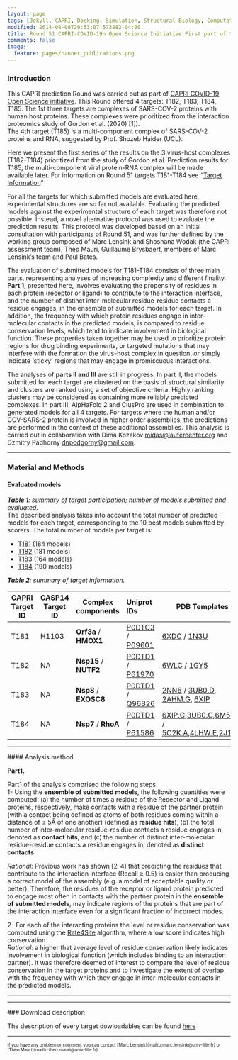 ```yaml
---
layout: page
tags: [Jekyll, CAPRI, Docking, Simulation, Structural Biology, Computational Biology, Modelling, Protein Structure]
modified: 2014-08-08T20:53:07.573882-04:00
title: Round 51 CAPRI-COVID-19n Open Science Initiative First part of the prediction results, November xxx, 2021
comments: false
image:
  feature: pages/banner_publications.png
---
```

### Introduction
This CAPRI prediction Round was carried out as part of [CAPRI COVID-19 Open Science initiative](https://www.ebi.ac.uk/pdbe/complex-pred/capri/round/51/).  This Round offered 4 targets: T182, T183, T184, T185. The 1st three targets are complexes of SARS-COV-2 proteins with human host proteins. These complexes were prioritized from the interaction proteomics study of Gordon et al. (2020) [1]).  
The 4th target (T185) is a multi-component complex of SARS-COV-2 proteins and RNA, suggested by Prof. Shozeb Haider (UCL).


Here we present the first series of the results on the 3 virus-host complexes (T182-T184) prioritized from the study of Gordon et al. Prediction results for T185, the multi-component viral protein-RNA complex will be made available later. For information on Round 51 targets T181-T184 see “[Target Information](linktoprovide)”


For all the targets for which submitted models are evaluated here, experimental structures are so far not available. Evaluating the predicted models against the experimental structure of each target was therefore not possible. Instead, a novel alternative protocol was used to evaluate the prediction results. This protocol was developed based on an initial consultation with participants of Round 51, and was further defined by the working group composed of
Marc Lensink and Shoshana Wodak (the CAPRI assessment team), Théo Mauri, Guillaume Brysbaert, members of Marc Lensink’s team and Paul Bates.


The evaluation of submitted models for T181-T184 consists of three main parts, representing analyses of increasing complexity and different finality. **Part 1**, presented here, involves evaluating the propensity of residues in each protein (receptor or ligand) to contribute to the interaction interface, and the number of distinct inter-molecular residue-residue contacts a residue engages, in the ensemble of submitted models for each target. In addition, the frequency with which protein residues engage in inter-molecular contacts in the predicted models, is compared to residue conservation levels, which tend to indicate involvement in biological function. These properties taken together may be used to prioritize protein regions for drug binding experiments, or targeted mutations that may interfere with the formation the virus-host complex in question, or simply indicate ‘sticky’ regions that may engage in promiscuous interactions.


The analyses of **parts II and III** are still in progress, In part II, the models submitted for each target are clustered on the basis of structural similarity and clusters are ranked using a set of objective criteria. Highly ranking clusters may be considered as containing more reliably predicted complexes.  In part III, AlpHaFold 2 and ClusPro are used in combination to generated models for all 4 targets. For targets where the human and/or COV-SARS-2 protein is involved in higher order assemblies, the predictions are performed in the context of these additional assemblies. This analysis is carried out in collaboration with Dima Kozakov [midas@laufercenter.org](mailto:midas@laufercenter.org) and Dzmitry Padhorny [dnpodgorny@gmail.com](mailto:dnpodgorny@gmail.com).

<hr>

### Material and Methods

#### Evaluated models
*__Table 1__: summary of target participation; number of models submitted and evaluated.*  
The described analysis takes into account the total number of predicted models for each target, corresponding to the 10 best models submitted by scorers. The total number of models per target is:
* [T181](/capri-covid/T181/T181-index) (184 models)
* [T182](/capri-covid/T182/T182-index) (181 models)
* [T183](/capri-covid/T183/T183-index) (164 models)
* [T184](/capri-covid/T184/T184-index) (190 models)


*__Table 2__: summary of target information.*


| CAPRI Target ID| CASP14 Target ID| Complex components| Uniprot IDs| PDB Templates|
|---|---|---|:--|---|
| T181| H1103| **Orf3a** / **HMOX1**| [P0DTC3](https://www.uniprot.org/uniprot/P0DTC3) / [P09601](https://www.uniprot.org/uniprot/P09601)| [6XDC](https://www.ebi.ac.uk/pdbe/entry/pdb/6xdc) / [1N3U](https://www.ebi.ac.uk/pdbe/entry/pdb/1n3u)|
| T182| NA| **Nsp15** / **NUTF2**| [P0DTD1](https://www.uniprot.org/uniprot/P0DTD1) / [P61970](https://www.uniprot.org/uniprot/P61970)| [6WLC](https://www.ebi.ac.uk/pdbe/entry/pdb/6WLC) / [1GY5](https://www.ebi.ac.uk/pdbe/entry/pdb/1gy5)|
| T183| NA| **Nsp8** / **EXOSC8**| [P0DTD1](https://www.uniprot.org/uniprot/P0DTD1) / [Q96B26](https://www.uniprot.org/uniprot/Q96B26)| [2NN6](https://www.ebi.ac.uk/pdbe/entry/pdb/2nn6) / [3UB0.D](https://www.ebi.ac.uk/pdbe/entry/pdb/3ub0), [2AHM.G](https://www.ebi.ac.uk/pdbe/entry/pdb/2ahm), [6XIP](https://www.ebi.ac.uk/pdbe/entry/pdb/6xip)|
| T184| NA| **Nsp7** / **RhoA**|[P0DTD1](https://www.uniprot.org/uniprot/P0DTD1) / [P61586](https://www.uniprot.org/uniprot/P61586)| [6XIP.C](https://www.ebi.ac.uk/pdbe/entry/pdb/6xip),[3UB0.C](https://www.ebi.ac.uk/pdbe/entry/pdb/3ub0),[6M5I.A](https://www.ebi.ac.uk/pdbe/entry/pdb/6m5i) / [5C2K.A](https://www.ebi.ac.uk/pdbe/entry/pdb/5c2k),[4LHW.E](https://www.ebi.ac.uk/pdbe/entry/pdb/4lhw),[2J1L.A](https://www.ebi.ac.uk/pdbe/entry/pdb/2j1l)|


<hr>
#### Analysis method

**Part1.**

Part1 of the analysis comprised the following steps.  
1- Using the **ensemble of submitted models**, the following quantities were computed: (a) the number of times a residue of the Receptor and Ligand proteins, respectively, make contacts with a residue of the partner protein (with a contact being defined as atoms of both residues coming within a distance of ≤ 5Å of one another)  (defined as **residue hits**), (b) the total number of inter-molecular residue-residue contacts a residue engages in, denoted as **contact hits**, and (c) the number of distinct inter-molecular residue-residue contacts a residue engages in, denoted as **distinct contacts**

*Rational:* Previous work has shown [2-4] that predicting the residues that contribute to the interaction interface (Recall ≥ 0.5) is easier than producing a correct model
of the assembly (e.g. a model of acceptable quality or better). Therefore, the residues of the receptor or ligand protein predicted to engage most often in contacts with the partner protein in the **ensemble of submitted models**, may indicate regions of the proteins that are part of the interaction interface even for a significant fraction of incorrect modes. 

2- For each of the interacting proteins the level or residue conservation was computed using the [Rate4Site](https://www.tau.ac.il/~itaymay/cp/rate4site.html) algorithm, where a low score indicates high conservation.  
*Rational:*  a higher that average level of residue conservation likely indicates involvement in biological function (which includes binding to an interaction partner). It was therefore deemed of interest to compare the level of residue conservation in the target proteins and to investigate the extent of overlap with the frequency with which they engage in inter-molecular contacts in the predicted models.



<hr>

<hr>
### Download description

The description of every target dowloadables can be found [here](/capri-covid/downloadable-description)

<hr>
<sup><sub>If you have any problem or comment you can contact [Marc Lensink](mailto:marc.lensink@univ-lille.fr) or [Théo Mauri](mailto:theo.mauri@univ-lille.fr)</sub></sup>
